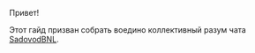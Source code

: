 Привет!

Этот гайд призван собрать воедино коллективный разум чата [SadovodBNL](https://t.me/gardening_benelux).

